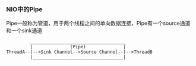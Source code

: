 ### NIO中的Pipe

Pipe一般称为管道，用于两个线程之间的单向数据连接，Pipe有一个source通道和一个sink通道

```text
         ____________________________________
         |              (Pipe)              |
ThreadA--|-->Sink Channel-->Source Channel--|-->ThreadB
         |__________________________________|
```